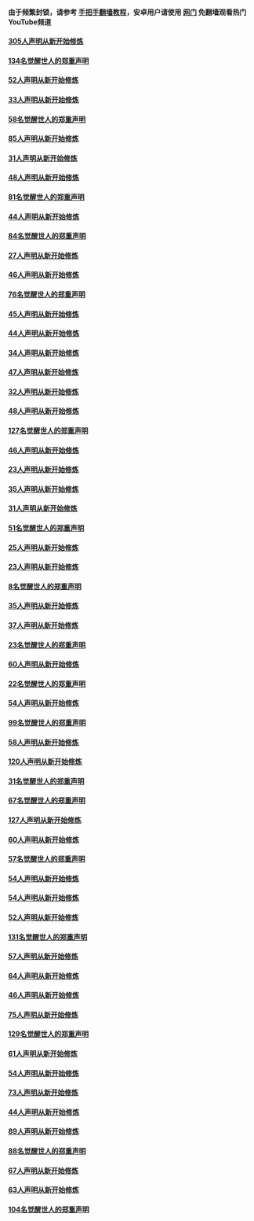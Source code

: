 #### 由于频繁封锁，请参考 [手把手翻墙教程](https://github.com/gfw-breaker/guides/wiki/)，安卓用户请使用 [网门](https://github.com/gfw-breaker/nogfw/blob/master/dl.md?t=03242300) 免翻墙观看热门YouTube频道 

#### [305人声明从新开始修炼](../pages/91/422153.md?t=03242300) 

#### [134名觉醒世人的郑重声明](../pages/91/422152.md?t=03242300) 

#### [52人声明从新开始修炼](../pages/91/421846.md?t=03242300) 

#### [33人声明从新开始修炼](../pages/91/421804.md?t=03242300) 

#### [58名觉醒世人的郑重声明](../pages/91/421845.md?t=03242300) 

#### [85人声明从新开始修炼](../pages/91/421769.md?t=03242300) 

#### [31人声明从新开始修炼](../pages/91/421763.md?t=03242300) 

#### [48人声明从新开始修炼](../pages/91/421605.md?t=03242300) 

#### [81名觉醒世人的郑重声明](../pages/91/421656.md?t=03242300) 

#### [44人声明从新开始修炼](../pages/91/421544.md?t=03242300) 

#### [84名觉醒世人的郑重声明](../pages/91/421543.md?t=03242300) 

#### [27人声明从新开始修炼](../pages/91/421465.md?t=03242300) 

#### [46人声明从新开始修炼](../pages/91/421454.md?t=03242300) 

#### [76名觉醒世人的郑重声明](../pages/91/421453.md?t=03242300) 

#### [45人声明从新开始修炼](../pages/91/421452.md?t=03242300) 

#### [44人声明从新开始修炼](../pages/91/421422.md?t=03242300) 

#### [34人声明从新开始修炼](../pages/91/421322.md?t=03242300) 

#### [47人声明从新开始修炼](../pages/91/421264.md?t=03242300) 

#### [32人声明从新开始修炼](../pages/91/421225.md?t=03242300) 

#### [48人声明从新开始修炼](../pages/91/421202.md?t=03242300) 

#### [127名觉醒世人的郑重声明](../pages/91/421224.md?t=03242300) 

#### [46人声明从新开始修炼](../pages/91/421203.md?t=03242300) 

#### [23人声明从新开始修炼](../pages/91/421138.md?t=03242300) 

#### [35人声明从新开始修炼](../pages/91/421122.md?t=03242300) 

#### [31人声明从新开始修炼](../pages/91/421081.md?t=03242300) 

#### [51名觉醒世人的郑重声明](../pages/91/421080.md?t=03242300) 

#### [25人声明从新开始修炼](../pages/91/421020.md?t=03242300) 

#### [23人声明从新开始修炼](../pages/91/420884.md?t=03242300) 

#### [8名觉醒世人的郑重声明](../pages/91/420883.md?t=03242300) 

#### [35人声明从新开始修炼](../pages/91/420809.md?t=03242300) 

#### [37人声明从新开始修炼](../pages/91/420766.md?t=03242300) 

#### [23名觉醒世人的郑重声明](../pages/91/420765.md?t=03242300) 

#### [60人声明从新开始修炼](../pages/91/420727.md?t=03242300) 

#### [22名觉醒世人的郑重声明](../pages/91/420726.md?t=03242300) 

#### [54人声明从新开始修炼](../pages/91/420529.md?t=03242300) 

#### [99名觉醒世人的郑重声明](../pages/91/420528.md?t=03242300) 

#### [58人声明从新开始修炼](../pages/91/420198.md?t=03242300) 

#### [120人声明从新开始修炼](../pages/91/420141.md?t=03242300) 

#### [31名觉醒世人的郑重声明](../pages/91/420197.md?t=03242300) 

#### [67名觉醒世人的郑重声明](../pages/91/420140.md?t=03242300) 

#### [127人声明从新开始修炼](../pages/91/420082.md?t=03242300) 

#### [60人声明从新开始修炼](../pages/91/420081.md?t=03242300) 

#### [57名觉醒世人的郑重声明](../pages/91/420080.md?t=03242300) 

#### [54人声明从新开始修炼](../pages/91/419533.md?t=03242300) 

#### [54人声明从新开始修炼](../pages/91/419532.md?t=03242300) 

#### [52人声明从新开始修炼](../pages/91/419531.md?t=03242300) 

#### [131名觉醒世人的郑重声明](../pages/91/419530.md?t=03242300) 

#### [57人声明从新开始修炼](../pages/91/419430.md?t=03242300) 

#### [64人声明从新开始修炼](../pages/91/419429.md?t=03242300) 

#### [46人声明从新开始修炼](../pages/91/419428.md?t=03242300) 

#### [75人声明从新开始修炼](../pages/91/419427.md?t=03242300) 

#### [129名觉醒世人的郑重声明](../pages/91/419426.md?t=03242300) 

#### [61人声明从新开始修炼](../pages/91/419198.md?t=03242300) 

#### [54人声明从新开始修炼](../pages/91/419197.md?t=03242300) 

#### [73人声明从新开始修炼](../pages/91/419196.md?t=03242300) 

#### [44人声明从新开始修炼](../pages/91/419075.md?t=03242300) 

#### [89人声明从新开始修炼](../pages/91/419074.md?t=03242300) 

#### [88名觉醒世人的郑重声明](../pages/91/419195.md?t=03242300) 

#### [67人声明从新开始修炼](../pages/91/419073.md?t=03242300) 

#### [63人声明从新开始修炼](../pages/91/419072.md?t=03242300) 

#### [104名觉醒世人的郑重声明](../pages/91/419071.md?t=03242300) 

